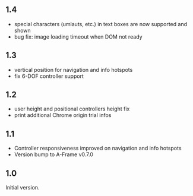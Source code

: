 ## 1.4

- special characters (umlauts, etc.) in text boxes are now supported and shown
- bug fix: image loading timeout when DOM not ready

## 1.3

- vertical position for navigation and info hotspots
- fix 6-DOF controller support

## 1.2

- user height and positional controllers height fix
- print additional Chrome origin trial infos

## 1.1

- Controller responsiveness improved on navigation and info hotspots
- Version bump to A-Frame v0.7.0

## 1.0

Initial version.


